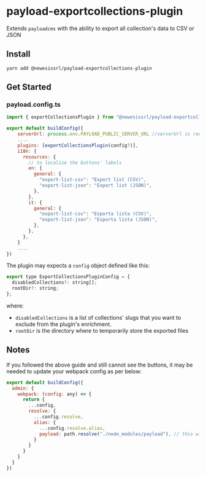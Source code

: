 # payload-exportcollections-plugin

Extends `payloadcms` with the ability to export all collection's data to CSV or JSON

## Install

`yarn add @newesissrl/payload-exportcollections-plugin`

## Get Started

### payload.config.ts

```js
import { exportCollectionsPlugin } from "@newesissrl/payload-exportcollections-plugin";

export default buildConfig({
    serverUrl: process.env.PAYLOAD_PUBLIC_SERVER_URL //serverUrl is required config prop
    ....
    plugins: [exportCollectionsPlugin(config?)],
    i18n: {
      resources: {
        // to localize the buttons' labels
        en: {
          general: {
            "export-list-csv": "Export list (CSV)",
            "export-list-json": "Export list (JSON)",
          },
        },
        it: {
          general: {
            "export-list-csv": "Esporta lista (CSV)",
            "export-list-json": "Esporta lista (JSON)",
          },
        },
      },
    }
    ....
})
```

The plugin may expects a `config` object defined like this:

```js
export type ExportCollectionsPluginConfig = {
  disabledCollections?: string[];
  rootDir?: string;
};
```

where:
- `disabledCollections` is a list of collections' slugs that you want to exclude from the plugin's enrichment.
- `rootDir` is the directory where to temporarily store the exported files



## Notes

If you followed the above guide and still cannot see the buttons, it may be needed to update your webpack config as per below:

```js
export default buildConfig({
  admin: {
    webpack: (config: any) => {
      return {
        ...config,
        resolve: {
          ...config.resolve,
          alias: {
            ...config.resolve.alias,
            payload: path.resolve("./node_modules/payload"), // this will fix the components usage of `useConfig` hook
          }
        }
      }
    }
  }
})
```
